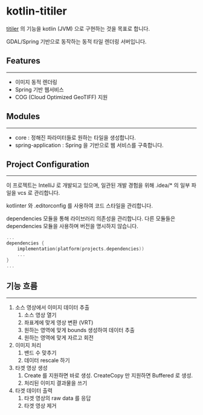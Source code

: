 # kotlin-titiler

[titiler](https://github.com/developmentseed/titiler) 의 기능을 kotlin (JVM) 으로 구현하는 것을 목표로 합니다.

GDAL/Spring 기반으로 동작하는 동적 타일 렌더링 서버입니다.

## Features

---

- 이미지 동적 렌더링
- Spring 기반 웹서비스
- COG (Cloud Optimized GeoTIFF) 지원

## Modules

---

- core : 정해진 파라미터들로 원하는 타일을 생성합니다.
- spring-application : Spring 을 기반으로 웹 서비스를 구축합니다.

## Project Configuration

---

이 프로젝트는 IntelliJ 로 개발되고 있으며, 일관된 개발 경험을 위해 .idea/* 의 일부 파일을 vcs 로 관리합니다.

kotlinter 와 .editorconfig 를 사용하여 코드 스타일을 관리합니다.

dependencies 모듈을 통해 라이브러리 의존성을 관리합니다.
다른 모듈들은 dependencies 모듈을 사용하며 버전을 명시하지 않습니다.

```kotlin
...
dependencies {
    implementation(platform(projects.dependencies))
    ...
}
...
```

## 기능 흐름

---

1. 소스 영상에서 이미지 데이터 추출
    1. 소스 영상 열기
    2. 좌표계에 맞게 영상 변환 (VRT)
    3. 원하는 영역에 맞게 bounds 생성하여 데이터 추출
    4. 원하는 영역에 맞게 자르고 회전
2. 이미지 처리
    1. 밴드 수 맞추기
    2. 데이터 rescale 하기
4. 타겟 영상 생성
    1. Create 를 지원하면 바로 생성. CreateCopy 만 지원하면 Buffered 로 생성.
    2. 처리된 이미지 결과물을 쓰기
5. 타겟 데이터 출력
    1. 타겟 영상의 raw data 를 응답
    2. 타겟 영상 제거

